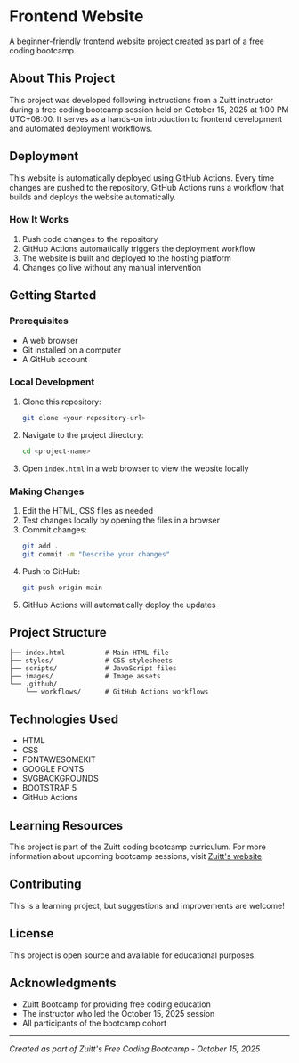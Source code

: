 # Frontend Website

A beginner-friendly frontend website project created as part of a free coding bootcamp.

## About This Project

This project was developed following instructions from a Zuitt instructor during a free coding bootcamp session held on October 15, 2025 at 1:00 PM UTC+08:00. 
It serves as a hands-on introduction to frontend development and automated deployment workflows.

## Deployment

This website is automatically deployed using GitHub Actions. Every time changes are pushed to the repository, GitHub Actions runs a workflow that builds and deploys the website automatically.

### How It Works

1. Push code changes to the repository
2. GitHub Actions automatically triggers the deployment workflow
3. The website is built and deployed to the hosting platform
4. Changes go live without any manual intervention

## Getting Started

### Prerequisites

- A web browser
- Git installed on a computer
- A GitHub account

### Local Development

1. Clone this repository:
   ```bash
   git clone <your-repository-url>
   ```

2. Navigate to the project directory:
   ```bash
   cd <project-name>
   ```

3. Open `index.html` in a web browser to view the website locally

### Making Changes

1. Edit the HTML, CSS files as needed
2. Test changes locally by opening the files in a browser
3. Commit changes:
   ```bash
   git add .
   git commit -m "Describe your changes"
   ```
4. Push to GitHub:
   ```bash
   git push origin main
   ```
5. GitHub Actions will automatically deploy the updates

## Project Structure

```
├── index.html          # Main HTML file
├── styles/             # CSS stylesheets
├── scripts/            # JavaScript files
├── images/             # Image assets
└── .github/
    └── workflows/      # GitHub Actions workflows
```

## Technologies Used

- HTML
- CSS
- FONTAWESOMEKIT
- GOOGLE FONTS
- SVGBACKGROUNDS
- BOOTSTRAP 5
- GitHub Actions

## Learning Resources

This project is part of the Zuitt coding bootcamp curriculum. For more information about upcoming bootcamp sessions, visit [Zuitt's website](https://zuitt.co/).

## Contributing

This is a learning project, but suggestions and improvements are welcome!

## License

This project is open source and available for educational purposes.

## Acknowledgments

- Zuitt Bootcamp for providing free coding education
- The instructor who led the October 15, 2025 session
- All participants of the bootcamp cohort

---

*Created as part of Zuitt's Free Coding Bootcamp - October 15, 2025*
